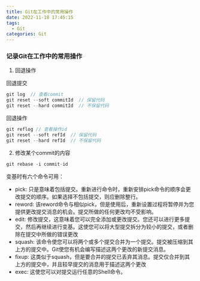 ```yaml
---
title: Git在工作中的常用操作
date: 2022-11-18 17:45:15
tags:
  - Git
categories: Git
---
```


### 记录Git在工作中的常用操作

1. 回退操作

回退提交
```js
git log  // 查看commit
git reset --soft commitId  // 保留代码
git reset --hard commitId  // 不保留代码
```

回退操作
```js
git reflog // 查看操作id
git reset --soft refId  // 保留代码
git reset --hard refId  // 不保留代码
```

2. 修改某个commit的内容

```js
git rebase -i commit-id
```

变基时有六个命令可用：

- pick: 只是意味着包括提交。重新进行命令时，重新安排pick命令的顺序会更改提交的顺序。如果选择不包括提交，则应删除整行。
- reword: 该reword命令与相似pick，但是使用后，重新设置过程将暂停并为您提供更改提交消息的机会。提交所做的任何更改均不受影响。
- edit: 修改提交，这意味着您可以完全添加或更改提交。您还可以进行更多提交，然后再继续进行变基。这使您可以将大型提交拆分为较小的提交，或者删除在提交中所做的错误更改
- squash: 该命令使您可以将两个或多个提交合并为一个提交。提交被压缩到其上方的提交中。Git使您有机会编写描述这两个更改的新提交消息。
- fixup: 这类似于squash，但是要合并的提交已丢弃其消息。提交仅合并到其上方的提交中，并且较早提交的消息用于描述这两个更改
- exec: 这使您可以对提交运行任意的Shell命令。